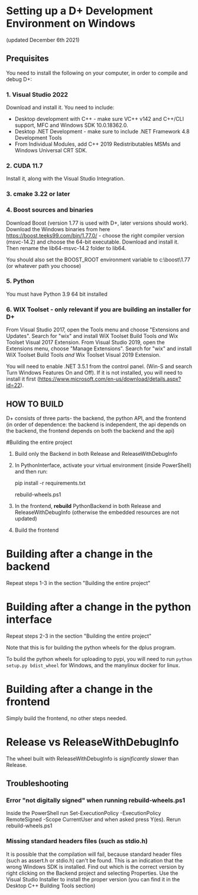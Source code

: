 # Setting up a D+ Development Environment on Windows
(updated December 6th 2021)

## Prequisites
You need to install the following on your computer, in order to compile and debug D+:

### 1. Visual Studio 2022
Download and install it. You need to include:

* Desktop development with C++ - make sure VC++ v142 and C++/CLI support, MFC and Windows SDK 10.0.18362.0.
* Desktop .NET Development - make sure to include .NET Framework 4.8 Development Tools
* From Individual Modules, add C++ 2019 Redistributables MSMs and Windows Universal CRT SDK.

### 2. CUDA 11.7
Install it, along with the Visual Studio Integration.

### 3. cmake 3.22 or later

### 4. Boost sources and binaries
Download Boost (version 1.77 is used with D+, later versions should work). Download the Windows binaries from here https://boost.teeks99.com/bin/1.77.0/ - choose the right compiler version (msvc-14.2) and choose the 64-bit executable. Download and install it. Then rename the lib64-msvc-14.2 folder to lib64.

You should also set the BOOST_ROOT environment variable to c:\boost\1.77 (or whatever path you choose)

### 5. Python
You must have Python 3.9 64 bit installed

### 6. WIX Toolset - only relevant if you are building an installer for D+
From Visual Studio 2017, open the Tools menu and choose "Extensions and Updates". Search for "wix" and install WiX Toolset Build Tools *and* Wix Toolset Visual 2017 Extension. 
From Visual Studio 2019, open the Extensions menu, choose "Manage Extensions". Search for "wix" and install WiX Toolset Build Tools *and* Wix Toolset Visual 2019 Extension. 

You will need to enable .NET 3.5.1 from the control panel. (Win-S and search Turn Windows Features On and Off). If it is not installed, you will need to install it first (https://www.microsoft.com/en-us/download/details.aspx?id=22).

## HOW TO BUILD
D+ consists of three parts- the backend, the python API, and the frontend (in order of dependence: the backend is independent, the api depends on the backend, the frontend depends on both the backend and the api)

#Building the entire project

1. Build only the Backend in both Release and ReleaseWithDebugInfo
2. In PythonInterface, activate your virtual environment (inside PowerShell) and then run:

	pip install -r requirements.txt

	rebuild-wheels.ps1
3. In the frontend, **rebuild** PythonBackend in both Release and ReleaseWithDebugInfo (otherwise the embedded resources are not updated)
4. Build the frontend

# Building after a change in the backend
Repeat steps 1-3 in the section "Building the entire project"

# Building after a change in the python interface
Repeat steps 2-3 in the section "Building the entire project"

Note that this is for building the python wheels for the dplus program. 

To build the python wheels for uploading to pypi, you will need to run `python setup.py bdist_wheel` for Windows, and the manylinux docker for linux.

# Building after a change in the frontend
Simply build the frontend, no other steps needed. 

# Release vs ReleaseWithDebugInfo
The wheel built with ReleaseWithDebugInfo is *significantly* slower than Release.

## Troubleshooting

### Error "not digitally signed" when running rebuild-wheels.ps1
Inside the PowerShell run Set-ExecutionPolicy -ExecutionPolicy RemoteSigned -Scope CurrentUser and when asked press Y(es).
Rerun rebuild-wheels.ps1

### Missing standard headers files (such as stdio.h)
It is possible that the compilation will fail, because standard header files (such as assert.h or stdio.h) can't be found. This is an indication that the wrong Windows SDK is installed. Find out which is the correct version by right clicking on the Backend project and selecting Properties. Use the Visual Studio Installer to install the proper version (you can find it in the Desktop C++ Building Tools section)